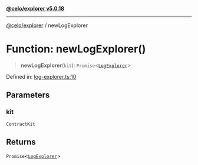 [**@celo/explorer v5.0.18**](../README.md)

***

[@celo/explorer](../README.md) / newLogExplorer

# Function: newLogExplorer()

> **newLogExplorer**(`kit`): `Promise`\<[`LogExplorer`](../classes/LogExplorer.md)\>

Defined in: [log-explorer.ts:10](https://github.com/celo-org/developer-tooling/blob/master/packages/sdk/explorer/src/log-explorer.ts#L10)

## Parameters

### kit

`ContractKit`

## Returns

`Promise`\<[`LogExplorer`](../classes/LogExplorer.md)\>
